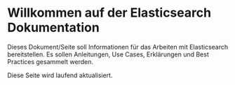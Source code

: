 # Willkommen auf der Elasticsearch Dokumentation 

Dieses Dokument/Seite soll Informationen für das Arbeiten mit Elasticsearch bereitstellen. 
Es sollen Anleitungen, Use Cases, Erklärungen und Best Practices gesammelt werden. 

Diese Seite wird laufend aktualisiert.